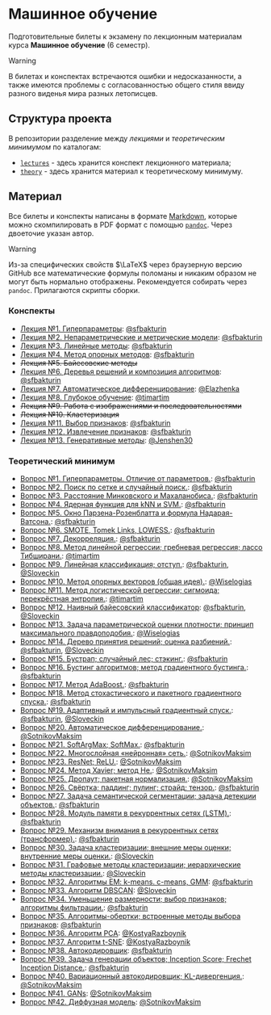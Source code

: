 # Машинное обучение

Подготовительные билеты к экзамену по лекционным материалам курса **Машинное обучение** (6 семестр).

> [!WARNING]
> В билетах и конспектах встречаются ошибки и недосказанности, а также имеются проблемы с согласованностью общего стиля ввиду разного виденья мира разных летописцев.

## Структура проекта

В репозитории разделение между *лекциями* и *теоретическим минимумом* по каталогам:

* [`lectures`](lectures/) - здесь хранится конспект лекционного материала;
* [`theory`](theory/) - здесь хранится материал к теоретическому минимуму.

## Материал

Все билеты и конспекты написаны в формате [Markdown](https://en.wikipedia.org/wiki/Markdown), которые можно скомпилировать в PDF формат с помощью [`pandoc`](https://github.com/jgm/pandoc). Через двоеточие указан автор.

> [!WARNING]
> Из-за специфических свойств $\LaTeX$ через браузерную версию GitHub все математические формулы поломаны и никаким образом не могут быть нормально отображены. Рекомендуется собирать через `pandoc`. Прилагаются скрипты сборки.

### Конспекты

* [Лекция №1. Гиперпараметры](lectures/L1-Hyperparameters.md): [@sfbakturin](https://github.com/sfbakturin)
* [Лекция №2. Непараметрические и метрические модели](lectures/L2-NonparametricModels.md): [@sfbakturin](https://github.com/sfbakturin)
* [Лекция №3. Линейные методы](lectures/L3-Linear.md): [@sfbakturin](https://github.com/sfbakturin)
* [Лекция №4. Метод опорных методов](lectures/L4-SVM.md): [@sfbakturin](https://github.com/sfbakturin)
* ~~Лекция №5. Байесовские методы~~
* [Лекция №6. Деревья решений и композиция алгоритмов](lectures/L6-DecisionTree.md): [@sfbakturin](https://github.com/sfbakturin)
* [Лекция №7. Автоматическое дифференцирование](lectures/L7-AutomaticDifferentiation.md): [@Elazhenka](https://github.com/Elazhenka)
* [Лекция №8. Глубокое обучение](lectures/L8-DeepLearning.md): [@timartim](https://github.com/timartim)
* ~~Лекция №9. Работа с изображениями и последовательностями~~
* ~~Лекция №10. Кластеризация~~
* [Лекция №11. Выбор признаков](lectures/L11-FeatureSelection.md): [@sfbakturin](https://github.com/sfbakturin)
* [Лекция №12. Извлечение признаков](lectures/L12-FeatureExtraction.md): [@sfbakturin](https://github.com/sfbakturin)
* [Лекция №13. Генеративные методы](lectures/L13-Generative.md): [@Jenshen30](https://github.com/Jenshen30)

### Теоретический минимум

* [Вопрос №1. Гиперпараметры. Отличие от параметров.](theory/T1.md): [@sfbakturin](https://github.com/sfbakturin)
* [Вопрос №2. Поиск по сетке и случайный поиск.](theory/T2.md): [@sfbakturin](https://github.com/sfbakturin)
* [Вопрос №3. Расстояние Минковского и Махаланобиса.](theory/T3.md): [@sfbakturin](https://github.com/sfbakturin)
* [Вопрос №4. Ядерная функция для kNN и SVM.](theory/T4.md): [@sfbakturin](https://github.com/sfbakturin)
* [Вопрос №5. Окно Парзена-Розенблатта и формула Надарая-Ватсона.](theory/T5.md): [@sfbakturin](https://github.com/sfbakturin)
* [Вопрос №6. SMOTE, Tomek Links, LOWESS.](theory/T6.md): [@sfbakturin](https://github.com/sfbakturin)
* [Вопрос №7. Декорреляция.](theory/T7.md): [@sfbakturin](https://github.com/sfbakturin)
* [Вопрос №8. Метод линейной регрессии; гребневая регрессия; лассо Тибширани.](theory/T8.md): [@timartim](https://github.com/timartim)
* [Вопрос №9. Линейная классификация; отступ.](theory/T9.md): [@sfbakturin](https://github.com/sfbakturin), [@Sloveckin](https://github.com/Sloveckin)
* [Вопрос №10. Метод опорных векторов (общая идея).](theory/T10.md): [@Wiselogias](https://github.com/Wiselogias)
* [Вопрос №11. Метод логистической регрессии; сигмоида; перекрёстная энтропия.](theory/T11.md): [@timartim](https://github.com/timartim)
* [Вопрос №12. Наивный байесовский классификатор](theory/T12.md): [@sfbakturin](https://github.com/sfbakturin), [@Sloveckin](https://github.com/Sloveckin)
* [Вопрос №13. Задача параметрической оценки плотности; принцип максимального правдоподобия.](theory/T13.md): [@Wiselogias](https://github.com/Wiselogias)
* [Вопрос №14. Дерево принятия решений; оценка разбиений.](theory/T14.md): [@sfbakturin](https://github.com/sfbakturin), [@Sloveckin](https://github.com/Sloveckin)
* [Вопрос №15. Бустрап; случайный лес; стэкинг.](theory/T15.md): [@sfbakturin](https://github.com/sfbakturin)
* [Вопрос №16. Бустинг алгоритмов; метод градиентного бустинга.](theory/T16.md): [@sfbakturin](https://github.com/sfbakturin)
* [Вопрос №17. Метод AdaBoost.](theory/T17.md): [@sfbakturin](https://github.com/sfbakturin)
* [Вопрос №18. Метод стохастического и пакетного градиентного спуска.](theory/T18.md): [@sfbakturin](https://github.com/sfbakturin)
* [Вопрос №19. Адаптивный и импульсный градиентный спуск.](theory/T19.md): [@sfbakturin](https://github.com/sfbakturin), [@Sloveckin](https://github.com/Sloveckin)
* [Вопрос №20. Автоматическое дифференцирование.](theory/T20.md): [@SotnikovMaksim](https://github.com/SotnikovMaksim)
* [Вопрос №21. SoftArgMax; SoftMax.](theory/T21.md): [@sfbakturin](https://github.com/sfbakturin)
* [Вопрос №22. Многослойная «нейронная» сеть.](theory/T22.md): [@SotnikovMaksim](https://github.com/SotnikovMaksim)
* [Вопрос №23. ResNet; ReLU.](theory/T23.md): [@SotnikovMaksim](https://github.com/SotnikovMaksim)
* [Вопрос №24. Метод Xavier; метод He.](theory/T24.md): [@SotnikovMaksim](https://github.com/SotnikovMaksim)
* [Вопрос №25. Дропаут; пакетная нормализация.](theory/T25.md): [@SotnikovMaksim](https://github.com/SotnikovMaksim)
* [Вопрос №26. Свёртка; паддинг; пулинг; страйд; тензор.](theory/T26.md): [@sfbakturin](https://github.com/sfbakturin)
* [Вопрос №27. Задача семантической сегментации; задача детекции объектов.](theory/T27.md): [@sfbakturin](https://github.com/sfbakturin)
* [Вопрос №28. Модуль памяти в рекуррентных сетях (LSTM).](theory/T28.md): [@sfbakturin](https://github.com/sfbakturin)
* [Вопрос №29. Механизм внимания в рекуррентных сетях (трансформер).](theory/T29.md): [@sfbakturin](https://github.com/sfbakturin)
* [Вопрос №30. Задача кластеризации; внешние меры оценки; внутренние меры оценки.](theory/T30.md): [@Sloveckin](https://github.com/Sloveckin)
* [Вопрос №31. Графовые методы кластеризации; иерархические методы кластеризации.](theory/T31.md): [@Sloveckin](https://github.com/Sloveckin)
* [Вопрос №32. Алгоритмы EM: k-means. c-means, GMM](theory/T32.md): [@sfbakturin](https://github.com/sfbakturin)
* [Вопрос №33. Алгоритм DBSCAN](theory/T33.md): [@Sloveckin](https://github.com/Sloveckin)
* [Вопрос №34. Уменьшение размерности; выбор признаков; алгоритмы фильтрации.](theory/T34.md): [@sfbakturin](https://github.com/sfbakturin)
* [Вопрос №35. Алгоритмы-обертки; встроенные методы выбора признаков](theory/T35.md): [@sfbakturin](https://github.com/sfbakturin)
* [Вопрос №36. Алгоритм PCA](theory/T36.md): [@KostyaRazboynik](https://github.com/KostyaRazboynik)
* [Вопрос №37. Алгоритм t-SNE](theory/T37.md): [@KostyaRazboynik](https://github.com/KostyaRazboynik)
* [Вопрос №38. Автокодировщик](theory/T38.md): [@sfbakturin](https://github.com/sfbakturin)
* [Вопрос №39. Задача генерации объектов; Inception Score; Frechet Inception Distance.](theory/T39.md): [@sfbakturin](https://github.com/sfbakturin)
* [Вопрос №40. Вариационный автокодировщик; KL-дивергенция.](theory/T40.md): [@SotnikovMaksim](https://github.com/SotnikovMaksim)
* [Вопрос №41. GANs](theory/T41.md): [@SotnikovMaksim](https://github.com/SotnikovMaksim)
* [Вопрос №42. Диффузная модель](theory/T42.md): [@SotnikovMaksim](https://github.com/SotnikovMaksim)
